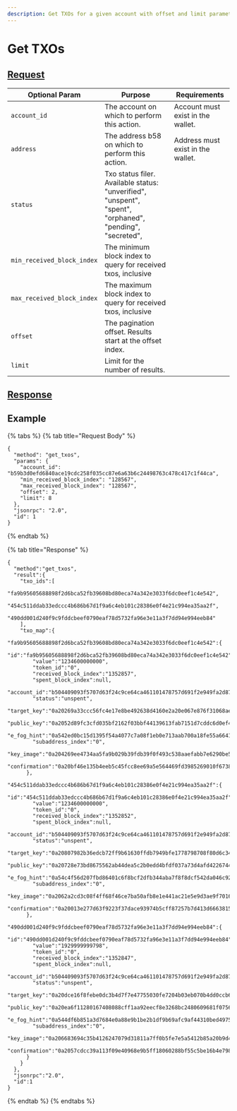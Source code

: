 ```yaml
---
description: Get TXOs for a given account with offset and limit parameters
---
```


# Get TXOs

## [Request](https://github.com/mobilecoinofficial/full-service/blob/main/full-service/src/json_rpc/v2/api/request.rs#L40)

| Optional Param             | Purpose                                                                                                  | Requirements                      |
|----------------------------|----------------------------------------------------------------------------------------------------------|-----------------------------------|
| `account_id`               | The account on which to perform this action.                                                             | Account must exist in the wallet. |
| `address`                  | The address b58 on which to perform this action.                                                         | Address must exist in the wallet. |
| `status`                   | Txo status filer. Available status: "unverified", "unspent", "spent", "orphaned", "pending", "secreted", |                                   |
| `min_received_block_index` | The minimum block index to query for received txos, inclusive                                            |                                   |
| `max_received_block_index` | The maximum block index to query for received txos, inclusive                                            |                                   |
| `offset`                   | The pagination offset. Results start at the offset index.                                                |                                   |
| `limit`                    | Limit for the number of results.                                                                         |                                   |

## [Response](https://github.com/mobilecoinofficial/full-service/blob/main/full-service/src/json_rpc/v2/api/response.rs#L41)

## Example

{% tabs %}
{% tab title="Request Body" %}

```
{
  "method": "get_txos",
  "params": {
    "account_id": "b59b3d0efd6840ace19cdc258f035cc87e6a63b6c24498763c478c417c1f44ca",
    "min_received_block_index": "128567",
    "max_received_block_index": "128567",
    "offset": 2,
    "limit": 8
  },
  "jsonrpc": "2.0",
  "id": 1
}
```

{% endtab %}

{% tab title="Response" %}

```
{
  "method":"get_txos",
  "result":{
    "txo_ids":[
      "fa9b95605688898f2d6bca52fb39608bd80eca74a342e3033f6dc0eef1c4e542",
      "454c511ddab33edccc4b686b67d1f9a6c4eb101c28386e0f4e21c994ea35aa2f",
      "490dd001d240f9c9fddcbeef0790eaf78d5732fa96e3e11a3f7dd94e994eeb84"
    ],
    "txo_map":{
      "fa9b95605688898f2d6bca52fb39608bd80eca74a342e3033f6dc0eef1c4e542":{
        "id":"fa9b95605688898f2d6bca52fb39608bd80eca74a342e3033f6dc0eef1c4e542",
        "value":"1234600000000",
        "token_id":"0",
        "received_block_index":"1352857",
        "spent_block_index":null,
        "account_id":"b504409093f5707d63f24c9ce64ca461101478757d691f2e949fa2d87a35d02c",
        "status":"unspent",
        "target_key":"0a20269a33ccc56fc4e17e8be492638d4160e2a20e067e876f31068ae8ac7ddcda73",
        "public_key":"0a2052d89fc3cfd035bf2162f03bbf44139613fab7151d7cddc6d0ef44910edbd975",
        "e_fog_hint":"0a542ed0bc15d1395f54a4077c7a08f1eb0e713aab700a18fe55a66419c6b5abf250e0be3098f317b1f948e8f3c5dcfe800870c8150f386f732a850e4ef8bd2fd0bd5124ad78f2d4799fbb1e0e82a05d6002e2c30100",
        "subaddress_index":"0",
        "key_image":"0a204269ee4734aa5fa9b029b39fdb39f0f493c538aaefabb7e6290be56e402a2174",
        "confirmation":"0a20bf46e135b4eeb5c45fcc8ee69a5e564469fd3985269010f6738a96f832992afe"
      },
      "454c511ddab33edccc4b686b67d1f9a6c4eb101c28386e0f4e21c994ea35aa2f":{
        "id":"454c511ddab33edccc4b686b67d1f9a6c4eb101c28386e0f4e21c994ea35aa2f",
        "value":"1234600000000",
        "token_id":"0",
        "received_block_index":"1352852",
        "spent_block_index":null,
        "account_id":"b504409093f5707d63f24c9ce64ca461101478757d691f2e949fa2d87a35d02c",
        "status":"unspent",
        "target_key":"0a20807982b36edcb72ff9b61630ffdb7949bfe1778798708f80d6c349fc0672e011",
        "public_key":"0a20728e73bd8675562ab44dea5c2b0edd4bfdf037a73d4afd42267442337c60f73b",
        "e_fog_hint":"0a54c4f56d207fbd86401c6f8bcf2dfb344aba7f8f8dcf542da046c92ed62f9582b281068872044ca71b8c70e9a8c5b3e2c134fb36a570293ceff55d3555eb8710fbb6635cc58242ff9b2383ae832881dca8698f0100",
        "subaddress_index":"0",
        "key_image":"0a2062a2cd3c08f4ff68f46ce7ba50afb8e1e441ac21e5e9d3ae9f7016c89a2cac23",
        "confirmation":"0a20013e277d63f9223f37dace93974b5cff87257b7d413d66638155af89345016d0"
      },
      "490dd001d240f9c9fddcbeef0790eaf78d5732fa96e3e11a3f7dd94e994eeb84":{
        "id":"490dd001d240f9c9fddcbeef0790eaf78d5732fa96e3e11a3f7dd94e994eeb84",
        "value":"1929999999798",
        "token_id":"0",
        "received_block_index":"1352847",
        "spent_block_index":null,
        "account_id":"b504409093f5707d63f24c9ce64ca461101478757d691f2e949fa2d87a35d02c",
        "status":"unspent",
        "target_key":"0a20dce16f8febe0dc3b4d7f7e47755030fe7204b03eb070b4dd0ccb6aead37a4d33",
        "public_key":"0a20ea6f11280167408088cff1aa92eecf8e3268bc2480609681f07569c1ac5e8c79",
        "e_fog_hint":"0a544df6b851a3d7684e0a88e9b1be2b1df9b69afc9af44310bed49750c5482cc860d87cdc7eb18187807f9288e43b5ce9aad1b08ba7472d639f1abbe1ab3e713cb6f509367787687bcf9e2a1b72ed0e944e42c70100",
        "subaddress_index":"0",
        "key_image":"0a206683694c35b4126247079d31811a7ff0b5fe7e5a5412b85a20b9d48595788321",
        "confirmation":"0a2057cdcc39a113f09e40968e9b5ff18060288bf55c5be16b4e798370a8432f64dc"
      }
    }
  },
  "jsonrpc":"2.0",
  "id":1
}
```

{% endtab %}
{% endtabs %}

